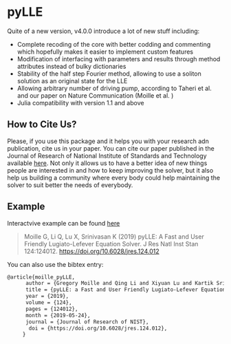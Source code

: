 # pyLLE

Quite of a new version, v4.0.0 introduce a lot of new stuff including: 
- Complete recoding of the core with better codding and commenting which hopefully makes it easier to implement custom features 
- Modification of interfacing with parameters and results through method attributes instead of bulky dictionaries
- Stability of the half step Fourier method, allowing to use a soliton solution as an original state for the LLE 
- Allowing arbitrary number of driving pump, according to Taheri et al. and our paper on Nature Communication (Moille et al. )
- Julia compatibility with version 1.1 and above 

## How to Cite Us?

Please, if you use this package and it helps you with your research adn publication, cite us in your paper.
You can cite our paper published in the Journal of Research of National Institute of Standards and Technology available [here](https://doi.org/10.6028/jres.124.012). 
Not only it allows us to have a better idea of new things people are interested in and how to keep improving the solver, but it also help us building a community where every body could help maintaining the solver to suit better the needs of everybody. 

## Example 

Interactvive example can be found [here](https://mybinder.org/v2/gh/gregmoille/pyLLE/4.0.0?labpath=example%2FTemporalDualPump.ipynb)



> Moille G, Li Q, Lu X, Srinivasan K (2019) pyLLE: A Fast and User Friendly Lugiato-Lefever Equation Solver. J Res Natl Inst Stan 124:124012. https://doi.org/10.6028/jres.124.012

You can also use the bibtex entry: 
```latex
@article{moille_pyLLE,
      author = {Gregory Moille and Qing Li and Xiyuan Lu and Kartik Srinivasan},
      title = {pyLLE: a Fast and User Friendly Lugiato-Lefever Equation Solver},
      year = {2019},
      volume = {124},
      pages = {124012},
      month = {2019-05-24},
      journal = {Journal of Research of NIST},
       doi = {https://doi.org/10.6028/jres.124.012},
     }
```
